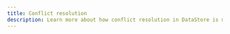 ```yaml
---
title: Conflict resolution
description: Learn more about how conflict resolution in DataStore is managed and how to configure it.
---
```


<inline-fragment platform="ios" src="~/lib/datastore/fragments/native_common/conflict.md"></inline-fragment> <inline-fragment platform="android" src="~/lib/datastore/fragments/native_common/conflict.md"></inline-fragment> <inline-fragment platform="flutter" src="~/lib/datastore/fragments/native_common/conflict.md"></inline-fragment> <inline-fragment platform="js" src="~/lib/datastore/fragments/native_common/conflict.md"></inline-fragment>